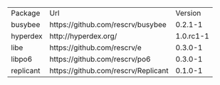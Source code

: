 <table>
<tr> <td>Package</td> <td>Url</td> <td>Version</td></tr>
  <tr> <td>busybee</td> <td>https://github.com/rescrv/busybee</td> <td>0.2.1-1</td> </tr>
  <tr> <td>hyperdex</td> <td>http://hyperdex.org/</td> <td>1.0.rc1-1</td> </tr>
  <tr> <td>libe</td> <td>https://github.com/rescrv/e</td> <td>0.3.0-1</td> </tr>
  <tr> <td>libpo6</td> <td>https://github.com/rescrv/po6</td> <td>0.3.0-1</td> </tr>
  <tr> <td>replicant</td> <td>https://github.com/rescrv/Replicant</td> <td>0.1.0-1</td> </tr>
</table>
